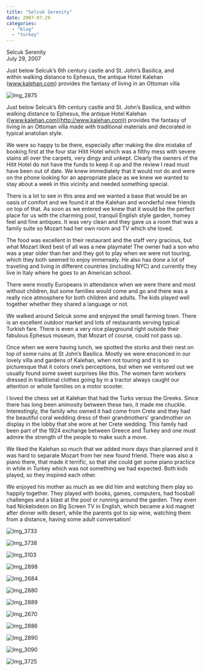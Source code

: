 ```yaml
---
title: "Selcuk Serenity"
date: 2007-07-29
categories: 
  - "blog"
  - "turkey"
---
```


Selcuk Serenity  
July 29, 2007

Just below Selcuk’s 6th century castle and St. John’s Basilica, and  
within walking distance to Ephesus, the antique Hotel Kalehan  
(www.kalehan.com) provides the fantasy of living in an Ottoman villa

<!--more-->

![Img_2875](https://pub-ac94b3f306b24c0dba4238943c97f2e1.r2.dev/photos/uncategorized/2008/03/01/img_2875.png)

Just below Selcuk’s 6th century castle and St. John’s Basilica, and within walking distance to Ephesus, the antique Hotel Kalehan ([www.kalehan.com](http://www.kalehan.com)) provides the fantasy of living in an Ottoman villa made with traditional materials and decorated in typical anatolian style.

We were so happy to be there, especially after making the dire mistake of booking first at the four star Hitit Hotel which was a filthy mess with severe stains all over the carpets, very dingy and unkept. Clearly the owners of the Hitit Hotel do not have the funds to keep it up and the review I read must have been out of date. We knew immediately that it would not do and were on the phone looking for an appropriate place as we knew we wanted to stay about a week in this vicinity and needed something special.

There is a lot to see in this area and we wanted a base that would be an oasis of comfort and we found it at the Kalehan and wonderful new friends on top of that. As soon as we entered we knew that it would be the perfect place for us with the charming pool, tranquil English style garden, homey feel and fine antiques. It was very clean and they gave us a room that was a family suite so Mozart had her own room and TV which she loved.

The food was excellent in their restaurant and the staff very gracious, but what Mozart liked best of all was a new playmate! The owner had a son who was a year older than her and they got to play when we were not touring, which they both seemed to enjoy immensely. He also has done a lot of traveling and living in different countries (including NYC) and currently they live in Italy where he goes to an American school.

There were mostly Europeans in attendance when we were there and most without children, but some families would come and go and there was a really nice atmosphere for both children and adults. The kids played well together whether they shared a language or not.

We walked around Selcuk some and enjoyed the small farming town. There is an excellent outdoor market and lots of restaurants serving typical Turkish fare. There is even a very nice playground right outside their fabulous Ephesus museum, that Mozart of course, could not pass up.

Once when we were having lunch, we spotted the storks and their nest on top of some ruins at St John’s Basilica. Mostly we were ensconced in our lovely villa and gardens of Kalehan, when not touring and it is so picturesque that it colors one’s perceptions, but when we ventured out we usually found some sweet surprises like this. The women farm workers dressed in traditional clothes going by in a tractor always caught our attention or whole families on a motor scooter.

I loved the chess set at Kalehan that had the Turks versus the Greeks. Since there has long been animosity between these two, it made me chuckle. Interestingly, the family who owned it had come from Crete and they had the beautiful coral wedding dress of their grandmothers’ grandmother on display in the lobby that she wore at her Crete wedding. This family had been part of the 1924 exchange between Greece and Turkey and one must admire the strength of the people to make such a move.

We liked the Kalehan so much that we added more days than planned and it was hard to separate Mozart from her new found friend. There was also a piano there, that made it terrific, so that she could get some piano practice in while in Turkey which was not something we had expected. Both kids played, so they inspired each other.

We enjoyed his mother as much as we did him and watching them play so happily together. They played with books, games, computers, had foosball challenges and a blast at the pool or running around the garden. They even had Nickelodeon on Big Screen TV in English, which became a kid magnet after dinner with desert, while the parents got to sip wine, watching them from a distance, having some adult conversation!

![Img_3733](https://pub-ac94b3f306b24c0dba4238943c97f2e1.r2.dev/photos/uncategorized/2008/03/01/img_3733.png)

![Img_3738](https://pub-ac94b3f306b24c0dba4238943c97f2e1.r2.dev/photos/uncategorized/2008/03/01/img_3738.png)

![Img_3103](https://pub-ac94b3f306b24c0dba4238943c97f2e1.r2.dev/photos/uncategorized/2008/03/01/img_3103.png)

![Img_2898](https://pub-ac94b3f306b24c0dba4238943c97f2e1.r2.dev/photos/uncategorized/2008/03/01/img_2898.png)

![Img_2684](https://pub-ac94b3f306b24c0dba4238943c97f2e1.r2.dev/photos/uncategorized/2008/03/01/img_2684.png)

![Img_2880](https://pub-ac94b3f306b24c0dba4238943c97f2e1.r2.dev/photos/uncategorized/2008/03/01/img_2880.png)

![Img_2889](https://pub-ac94b3f306b24c0dba4238943c97f2e1.r2.dev/photos/uncategorized/2008/03/01/img_2889.png)

![Img_2670](https://pub-ac94b3f306b24c0dba4238943c97f2e1.r2.dev/photos/uncategorized/2008/03/01/img_2670.png)

![Img_2886](https://pub-ac94b3f306b24c0dba4238943c97f2e1.r2.dev/photos/uncategorized/2008/03/01/img_2886.png)

![Img_2890](https://pub-ac94b3f306b24c0dba4238943c97f2e1.r2.dev/photos/uncategorized/2008/03/01/img_2890.png)

![Img_3090](https://pub-ac94b3f306b24c0dba4238943c97f2e1.r2.dev/photos/uncategorized/2008/03/01/img_3090.png)

![Img_3725](https://pub-ac94b3f306b24c0dba4238943c97f2e1.r2.dev/photos/uncategorized/2008/03/01/img_3725.png)
